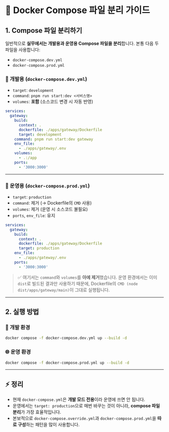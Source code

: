 # 🐳 Docker Compose 파일 분리 가이드

## 1. Compose 파일 분리하기

일반적으로 **실무에서는 개발용과 운영용 Compose 파일을 분리**합니다.
본통 다음 두 파일을 사용합니다:

* `docker-compose.dev.yml`
* `docker-compose.prod.yml`

### 🧬 개발용 (`docker-compose.dev.yml`)

* `target`: `development`
* `command`: `pnpm run start:dev <서비스명>`
* `volumes`: **포함** (소스코드 변경 시 자동 반영)

```yaml
services:
  gateway:
    build:
      context: .
      dockerfile: ./apps/gateway/Dockerfile
      target: development
    command: pnpm run start:dev gateway
    env_file:
      - ./apps/gateway/.env
    volumes:
      - .:/app
    ports:
      - '3000:3000'
```

---

### 🚀 운영용 (`docker-compose.prod.yml`)

* `target`: `production`
* `command`: 제거 (→ Dockerfile의 `CMD` 사용)
* `volumes`: 제거 (운영 시 소스코드 불필요)
* `ports`, `env_file`: 유지

```yaml
services:
  gateway:
    build:
      context: .
      dockerfile: ./apps/gateway/Dockerfile
      target: production
    env_file:
      - ./apps/gateway/.env
    ports:
      - '3000:3000'
```

> ✅ 여기서는 `command`와 `volumes`를 **아예 제거**했습니다.
> 운영 환경에서는 이미 `dist`로 빌드된 결과만 사용하기 때문에, Dockerfile의 `CMD (node dist/apps/gateway/main)`이 그대로 실행됩니다.

---

## 2. 실행 방법

### 🔧 개발 환경

```bash
docker compose -f docker-compose.dev.yml up --build -d
```

### 🌐 운영 환경

```bash
docker compose -f docker-compose.prod.yml up --build -d
```

---

## ⚡ 정리

* 현재 `docker-compose.yml`은 **개발 모드 전용**이라 운영에 쓰면 안 됩니다.
* 운영에서는 `target: production`으로 매번 바꾸는 것이 아니라, **compose 파일 분리**가 가장 효율적입니다.
* 본보적으로 `docker-compose.override.yml`과 `docker-compose.prod.yml`을 **따로 구성**하는 패턴을 많이 사용합니다.
